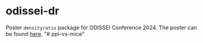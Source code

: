 # odissei-dr

Poster `densityratio` package for ODISSEI Conference 2024. The poster can be found [here](odissei-dr-poster.pdf). 
"# ppi-vs-mice" 
